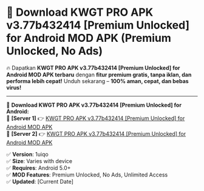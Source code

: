 # 🚀 Download KWGT PRO APK v3.77b432414 [Premium Unlocked] for Android MOD APK (Premium Unlocked, No Ads)  

🔥 Dapatkan **KWGT PRO APK v3.77b432414 [Premium Unlocked] for Android MOD APK terbaru** dengan **fitur premium gratis, tanpa iklan, dan performa lebih cepat!** Unduh sekarang – **100% aman, cepat, dan bebas virus!**  

---


🔽 **Download KWGT PRO APK v3.77b432414 [Premium Unlocked] for Android:**  
🔹 **[Server 1]** 👉 [KWGT PRO APK v3.77b432414 [Premium Unlocked] for Android MOD APK](https://apkcomod.com?title=KWGT_PRO_APK_v3.77b432414_[Premium_Unlocked]_for_Android)  
🔹 **[Server 2]** 👉 [KWGT PRO APK v3.77b432414 [Premium Unlocked] for Android MOD APK](https://apkcomod.com?title=KWGT_PRO_APK_v3.77b432414_[Premium_Unlocked]_for_Android)  


✅ **Version**: 1uiqo  
✅ **Size**: Varies with device  
✅ **Requires**: Android 5.0+  
✅ **MOD Features**: Premium Unlocked, No Ads, Unlimited Access  
✅ **Updated**: [Current Date]  